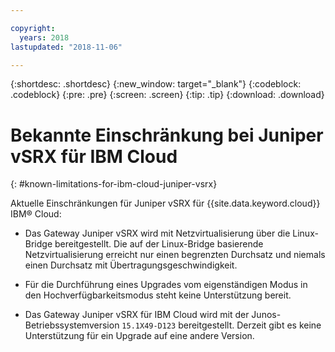 ```yaml
---

copyright:
  years: 2018
lastupdated: "2018-11-06"

---
```


{:shortdesc: .shortdesc}
{:new_window: target="_blank"}
{:codeblock: .codeblock}
{:pre: .pre}
{:screen: .screen}
{:tip: .tip}
{:download: .download}

# Bekannte Einschränkung bei Juniper vSRX für IBM Cloud
{: #known-limitations-for-ibm-cloud-juniper-vsrx}

Aktuelle Einschränkungen für Juniper vSRX für {{site.data.keyword.cloud}} IBM® Cloud:

* Das Gateway Juniper vSRX wird mit Netzvirtualisierung über die Linux-Bridge bereitgestellt. Die auf der Linux-Bridge basierende Netzvirtualisierung erreicht nur einen begrenzten Durchsatz und niemals einen Durchsatz mit Übertragungsgeschwindigkeit.

* Für die Durchführung eines Upgrades vom eigenständigen Modus in den Hochverfügbarkeitsmodus steht keine Unterstützung bereit.

* Das Gateway Juniper vSRX für IBM Cloud wird mit der Junos-Betriebssystemversion `15.1X49-D123` bereitgestellt. Derzeit gibt es keine Unterstützung für ein Upgrade auf eine andere Version.
